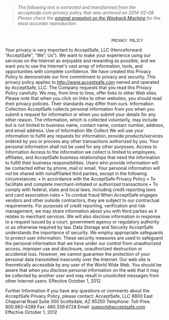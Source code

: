 > *The following text is extracted and transformed from the acceptsafe.com privacy policy that was archived on 2014-02-08. Please check the [original snapshot on the Wayback Machine](https://web.archive.org/web/20140208030318id_/http%3A//www.acceptsafe.com/static/downloads/AcceptSafe-PRIVACY-POLICY.pdf) for the most accurate reproduction.*

# 

                                                   PRIVACY POLICY
Your privacy is very important to AcceptSafe, LLC (Henceforward “AcceptSafe”, “We”, Us”). We want to make
your experience using our services on the Internet as enjoyable and rewarding as possible, and we want you to use
the Internet's vast array of information, tools, and opportunities with complete confidence.
We have created this Privacy Policy to demonstrate our firm commitment to privacy and security. This privacy
policy applies to http://www.acceptsafe.com owned and operated by AcceptSafe, LLC. The Company requests that
you read this Privacy Policy carefully.
We may, from time to time, offer links to other Web sites. Please note that when you click on links to other
websites, you should read their privacy policies. Their standards may differ from ours.
Information Collection
AcceptSafe collects personal information from you when you submit a request for information or when you submit
your details for any other reason. The information, which is collected voluntarily, may include but is not limited to
business name, contact name, contact number, address, and email address.
Use of Information We Collect
We will use your information to fulfill any requests for information, provide products/services ordered by you or
process any other transactions authorized by you. Your personal information shall not be used for any other
purposes.
Access to Information
Access to the information we collect is limited to employees, affiliates, and AcceptSafe business relationships that
need the information to fulfill their business responsibilities. Users who provide information will be contacted either
by phone, mail or email. Your personal information will not be shared with nonaffiliated third parties, except in the
following circumstances:
          • In accordance with the AcceptSafe Privacy Policy
          • To facilitate and complete merchant-initiated or authorized transactions
          • To comply with federal, state and local laws, including credit reporting laws and card association rules
          • To combat fraud
When AcceptSafe engages vendors and other outside contractors, they are subject to our contractual requirements.
For purposes of credit reporting, verification and risk management, we may share information about you with third
parties as it relates to merchant services. We will also disclose information in response to a request issued by a court,
government agency or regulatory authority or as otherwise required by law.
Data Storage and Security
AcceptSafe understands the importance of security. We employ appropriate safeguards to protect user information.
These security measures are used to safeguard the personal information that we have under our control from
unauthorized access, improper use and disclosure, unauthorized destruction or accidental loss. However, we cannot
guarantee the protection of your personal data transmitted insecurely over the Internet. Our web site is theoretically
accessible by any user of the World Wide Web. You should be aware that when you disclose personal information
on the web that it may be collected by another user and may result in unsolicited messages from other Internet users.
                                                                                              Effective October 1, 2012


Further Information
If you have any questions or comments about the AcceptSafe Privacy Policy, please contact:
AcceptSafe, LLC
8800 East Chaparral Road
Suite 300
Scottsdale, AZ 85250
Telephone:
Toll-Free: 800.983-4289
Fax: 480.339.6728
Email: support@acceptsafe.com
                                                                                        Effective October 1, 2012
